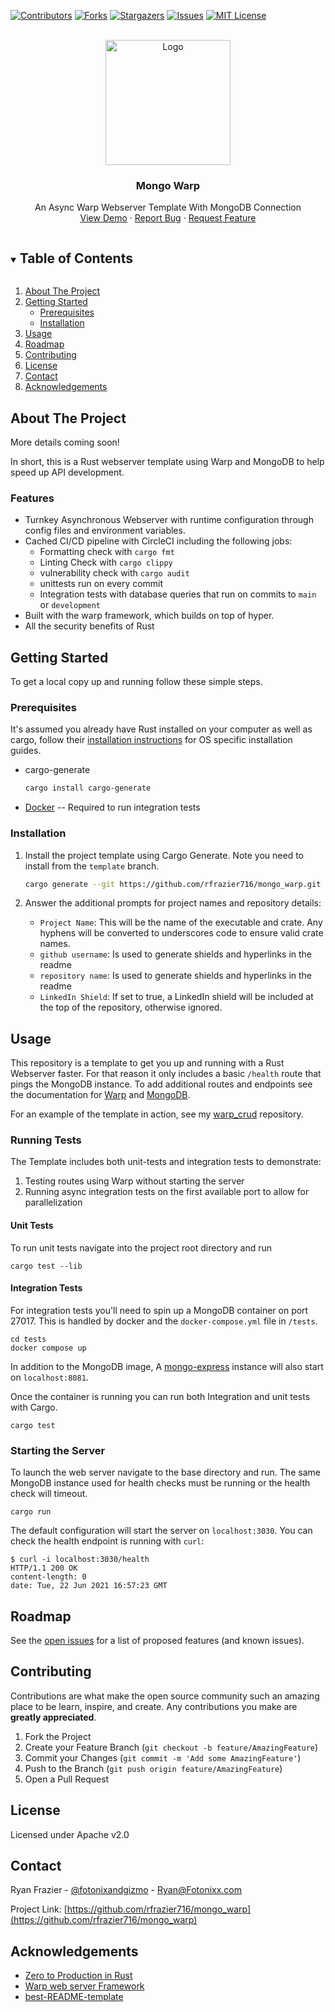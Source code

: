 <!--
*** Thanks for checking out the Best-README-Template. If you have a suggestion
*** that would make this better, please fork the mongo_warp and create a pull request
*** or simply open an issue with the tag "enhancement".
*** Thanks again! Now go create something AMAZING! :D
***
***
***
*** To avoid retyping too much info. Do a search and replace for the following:
*** rfrazier716, mongo_warp, twitter_handle, email, Zero To Production, project_description
-->



<!-- PROJECT SHIELDS -->
<!--
*** I'm using markdown "reference style" links for readability.
*** Reference links are enclosed in brackets [ ] instead of parentheses ( ).
*** See the bottom of this document for the declaration of the reference variables
*** for contributors-url, forks-url, etc. This is an optional, concise syntax you may use.
*** https://www.markdownguide.org/basic-syntax/#reference-style-links
-->
[![Contributors][contributors-shield]][contributors-url]
[![Forks][forks-shield]][forks-url]
[![Stargazers][stars-shield]][stars-url]
[![Issues][issues-shield]][issues-url]
[![MIT License][license-shield]][license-url]



<!-- PROJECT LOGO -->
<br />
<div align="center">
  <a href="https://github.com/rfrazier716/mongo_warp">
    <img src="https://rustacean.net/assets/rustacean-flat-happy.svg" alt="Logo" width="200">
  </a>

<h3 align="center">Mongo Warp</h3>

  <p align="center">
    An Async Warp Webserver Template With MongoDB Connection
    <br />
    <a href="https://github.com/rfrazier716/warp_crud">View Demo</a>
    ·
    <a href="https://github.com/rfrazier716/mongo_warp/issues">Report Bug</a>
    ·
    <a href="https://github.com/rfrazier716/mongo_warp/issues">Request Feature</a>
  </p>
</div>



<!-- TABLE OF CONTENTS -->
<details open="open">
  <summary><h2 style="display: inline-block">Table of Contents</h2></summary>
  <ol>
    <li>
      <a href="#about-the-project">About The Project</a>
    </li>
    <li>
      <a href="#getting-started">Getting Started</a>
      <ul>
        <li><a href="#prerequisites">Prerequisites</a></li>
        <li><a href="#installation">Installation</a></li>
      </ul>
    </li>
    <li><a href="#usage">Usage</a></li>
    <li><a href="#roadmap">Roadmap</a></li>
    <li><a href="#contributing">Contributing</a></li>
    <li><a href="#license">License</a></li>
    <li><a href="#contact">Contact</a></li>
    <li><a href="#acknowledgements">Acknowledgements</a></li>
  </ol>
</details>

<!-- ABOUT THE PROJECT -->
## About The Project

More details coming soon!

In short, this is a Rust webserver template using Warp and MongoDB 
to help speed up API development.

### Features
* Turnkey Asynchronous Webserver with runtime configuration through config files and environment variables.
* Cached CI/CD pipeline with CircleCI including the following jobs:
    * Formatting check with `cargo fmt`
    * Linting Check with `cargo clippy`
    * vulnerability check with `cargo audit`
    * unittests run on every commit
    * Integration tests with database queries that run on commits to `main` or `development`
* Built with the warp framework, which builds on top of hyper.
* All the security benefits of Rust

<!-- GETTING STARTED -->
## Getting Started

To get a local copy up and running follow these simple steps.

### Prerequisites
It's assumed you already have Rust installed on your computer as well as cargo, follow their 
[installation instructions](https://www.rust-lang.org/tools/install) for OS specific installation guides. 


* cargo-generate
  ```sh
  cargo install cargo-generate
  ```
* [Docker](https://docs.docker.com/get-docker/) -- Required to run integration tests

### Installation

1. Install the project template using Cargo Generate. Note you need to install from the `template` branch.
   ```sh
   cargo generate --git https://github.com/rfrazier716/mongo_warp.git --branch template
   ```
   
2.  Answer the additional prompts for project names and repository details:
    * `Project Name`: This will be the name of the executable and crate. Any hyphens will be converted to underscores code to ensure valid crate names.
    * `github username`: Is used to generate shields and hyperlinks in the readme
    * `repository name`: Is used to generate shields and hyperlinks in the readme
    * `LinkedIn Shield`: If set to true, a LinkedIn shield will be included at the top of the repository, otherwise ignored.

## Usage
This repository is a template to get you up and running with a Rust Webserver faster. For that reason it only includes a basic `/health`
route that pings the MongoDB instance. To add additional routes and endpoints see the documentation for [Warp](https://docs.rs/warp/0.3.1/warp/) and [MongoDB](https://github.com/mongodb/mongo-rust-driver).

For an example of the template in action, see my [warp_crud](https://github.com/rfrazier716/warp_crud) repository.

### Running Tests

The Template includes both unit-tests and integration tests to demonstrate:
1. Testing routes using Warp without starting the server
2. Running async integration tests on the first available port to allow for parallelization

#### Unit Tests
To run unit tests navigate into the project root directory and run
```shell
cargo test --lib
```

#### Integration Tests
For integration tests you'll need to spin up a MongoDB container on port 27017. This is handled by docker and the
`docker-compose.yml` file in `/tests`.

```shell
cd tests
docker compose up
```
In addition to the MongoDB image, A [mongo-express](https://github.com/mongo-express/mongo-express) instance will also
start on  `localhost:8081`.

Once the container is running you can run both Integration and unit tests with Cargo.

```shell
cargo test
```

### Starting the Server
To launch the web server navigate to the base directory and run. The same MongoDB instance used for health checks must be running or the health check will timeout.
```shell
cargo run
```

The default configuration will start the server on `localhost:3030`. You can check the health endpoint is running with `curl`:
```shell
$ curl -i localhost:3030/health
HTTP/1.1 200 OK
content-length: 0
date: Tue, 22 Jun 2021 16:57:23 GMT
```

<!-- ROADMAP -->
## Roadmap

See the [open issues](https://github.com/rfrazier716/mongo_warp/issues) for a list of proposed features (and known issues).



<!-- CONTRIBUTING -->
## Contributing

Contributions are what make the open source community such an amazing place to be learn, inspire, and create. Any contributions you make are **greatly appreciated**.

1. Fork the Project
2. Create your Feature Branch (`git checkout -b feature/AmazingFeature`)
3. Commit your Changes (`git commit -m 'Add some AmazingFeature'`)
4. Push to the Branch (`git push origin feature/AmazingFeature`)
5. Open a Pull Request

<!-- LICENSE -->
## License
Licensed under Apache v2.0


<!-- CONTACT -->
## Contact

Ryan Frazier - [@fotonixandgizmo](https://twitter.com/fotonixandgizmo) - Ryan@Fotonixx.com

Project Link: [https://github.com/rfrazier716/mongo_warp](https://github.com/rfrazier716/mongo_warp)



<!-- ACKNOWLEDGEMENTS -->
## Acknowledgements
* [Zero to Production in Rust](https://www.zero2prod.com/)
* [Warp web server Framework](https://github.com/seanmonstar/warp)
* [best-README-template](https://github.com/othneildrew/Best-README-Template)

<!-- MARKDOWN LINKS & IMAGES -->
<!-- https://www.markdownguide.org/basic-syntax/#reference-style-links -->
[contributors-shield]: https://img.shields.io/github/contributors/rfrazier716/mongo_warp.svg?style=for-the-badge
[contributors-url]: https://github.com/rfrazier716/mongo_warp/graphs/contributors
[forks-shield]: https://img.shields.io/github/forks/rfrazier716/mongo_warp.svg?style=for-the-badge
[forks-url]: https://github.com/rfrazier716/mongo_warp/network/members
[stars-shield]: https://img.shields.io/github/stars/rfrazier716/mongo_warp.svg?style=for-the-badge
[stars-url]: https://github.com/rfrazier716/mongo_warp/stargazers
[issues-shield]: https://img.shields.io/github/issues/rfrazier716/mongo_warp.svg?style=for-the-badge
[issues-url]: https://github.com/rfrazier716/mongo_warp/issues
[license-shield]: https://img.shields.io/github/license/rfrazier716/mongo_warp.svg?style=for-the-badge
[license-url]: https://github.com/rfrazier716/mongo_warp/blob/master/LICENSE.txt
